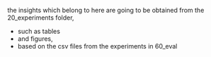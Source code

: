 the insights which belong to here are going to be obtained from the 20_experiments folder, 
- such as tables
- and figures, 
- based on the csv files from the experiments in 60_eval
